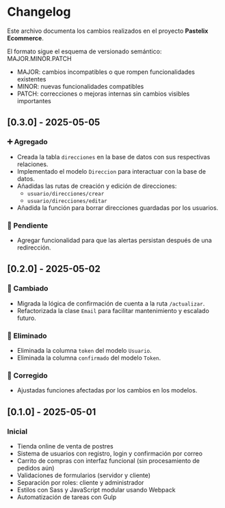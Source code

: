 # Changelog

Este archivo documenta los cambios realizados en el proyecto **Pastelix Ecommerce**.

El formato sigue el esquema de versionado semántico: MAJOR.MINOR.PATCH

- MAJOR: cambios incompatibles o que rompen funcionalidades existentes
- MINOR: nuevas funcionalidades compatibles
- PATCH: correcciones o mejoras internas sin cambios visibles importantes

## [0.3.0] - 2025-05-05 
### ➕ Agregado
- Creada la tabla `direcciones` en la base de datos con sus respectivas relaciones.
- Implementado el modelo `Direccion` para interactuar con la base de datos.
- Añadidas las rutas de creación y edición de direcciones:
    - `usuario/direcciones/crear`
    - `usuario/direcciones/editar`
- Añadida la función para borrar direcciones guardadas por los usuarios.

### 📅 Pendiente
- Agregar funcionalidad para que las alertas persistan después de una redirección.

## [0.2.0] - 2025-05-02
### 🔧 Cambiado
- Migrada la lógica de confirmación de cuenta a la ruta `/actualizar`.
- Refactorizada la clase `Email` para facilitar mantenimiento y escalado futuro.

### 🧹 Eliminado
- Eliminada la columna `token` del modelo `Usuario`.
- Eliminada la columna `confirmado` del modelo `Token`.

### 🐛 Corregido
- Ajustadas funciones afectadas por los cambios en los modelos.


## [0.1.0] - 2025-05-01
### Inicial
- Tienda online de venta de postres
- Sistema de usuarios con registro, login y confirmación por correo
- Carrito de compras con interfaz funcional (sin procesamiento de pedidos aún)
- Validaciones de formularios (servidor y cliente)
- Separación por roles: cliente y administrador
- Estilos con Sass y JavaScript modular usando Webpack
- Automatización de tareas con Gulp